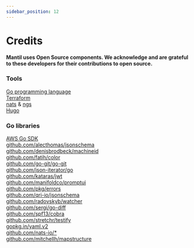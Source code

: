 ```yaml
---
sidebar_position: 12
---
```


# Credits 

**Mantil uses Open Source components. We acknowledge and are grateful to these
developers for their contributions to open source.**

### Tools

[Go programming language](https://golang.org)    
[Terraform](https://www.terraform.io)  
[nats](https://nats.io) & [ngs](https://synadia.com)   
[Hugo](https://gohugo.io) 

### Go libraries

[AWS Go SDK](https://github.com/aws/aws-sdk-go)   
[github.com/alecthomas/jsonschema](https://github.com/alecthomas/jsonschema)   
[github.com/denisbrodbeck/machineid](https://github.com/denisbrodbeck/machineid)   
[github.com/fatih/color](https://github.com/fatih/color)  
[github.com/go-git/go-git](https://github.com/go-git/go-git)   
[github.com/json-iterator/go](https://github.com/json-iterator/go)   
[github.com/kataras/jwt](https://github.com/kataras/jwt)   
[github.com/manifoldco/promptui](https://github.com/manifoldco/promptui)   
[github.com/pkg/errors](https://github.com/pkg/errors)   
[github.com/qri-io/jsonschema](https://github.com/qri-io/jsonschema)   
[github.com/radovskyb/watcher](https://github.com/radovskyb/watcher)   
[github.com/sergi/go-diff](https://github.com/sergi/go-diff)   
[github.com/spf13/cobra](https://github.com/spf13/cobra)   
[github.com/stretchr/testify](https://github.com/stretchr/testify)   
[gopkg.in/yaml.v2](https://gopkg.in/yaml.v2)   
[github.com/nats-io/*](https://github.com/nats-io/)  
[github.com/mitchellh/mapstructure](https://github.com/mitchellh/mapstructure)


